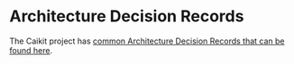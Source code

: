 # Architecture Decision Records

The Caikit project has [common Architecture Decision Records that can be found here](https://github.com/caikit/community/blob/main/adrs/README.md).

